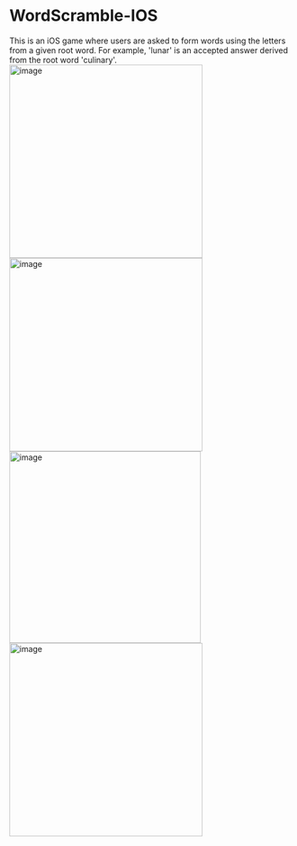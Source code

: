 # WordScramble-IOS
This is an iOS game where users are asked to form words using the letters from a given root word. For example, 'lunar' is an accepted answer derived from the root word 'culinary'.
<br/>
<img width="343" alt="image" src="https://github.com/user-attachments/assets/4116b2c1-f3a9-4500-bb08-524addf34952" />
<img width="343" alt="image" src="https://github.com/user-attachments/assets/badaaaf3-8442-40aa-9c7a-14816375acd1" />
<img width="340" alt="image" src="https://github.com/user-attachments/assets/ee976456-f64a-47b6-8fe6-917eaa64d789" />
<img width="343" alt="image" src="https://github.com/user-attachments/assets/84067061-9dd1-44a9-88a9-ba3ca3760b7a" />
